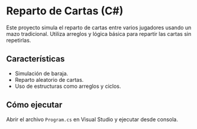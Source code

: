 # Reparto de Cartas (C#)

Este proyecto simula el reparto de cartas entre varios jugadores usando un mazo tradicional. Utiliza arreglos y lógica básica para repartir las cartas sin repetirlas.

## Características
- Simulación de baraja.
- Reparto aleatorio de cartas.
- Uso de estructuras como arreglos y ciclos.

## Cómo ejecutar
Abrir el archivo `Program.cs` en Visual Studio y ejecutar desde consola.

